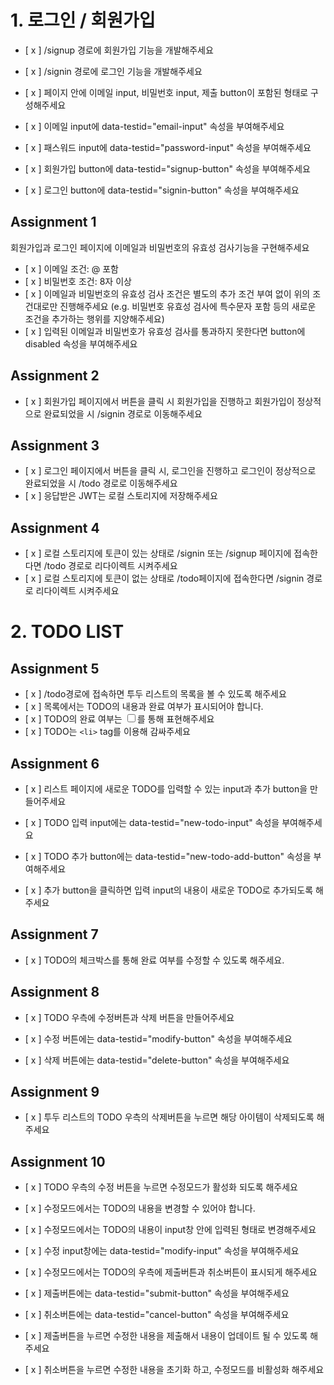 # 1. 로그인 / 회원가입

- [ x ] /signup 경로에 회원가입 기능을 개발해주세요

- [ x ] /signin 경로에 로그인 기능을 개발해주세요

- [ x ] 페이지 안에 이메일 input, 비밀번호 input, 제출 button이 포함된 형태로 구성해주세요

- [ x ] 이메일 input에 data-testid="email-input" 속성을 부여해주세요
- [ x ] 패스워드 input에 data-testid="password-input" 속성을 부여해주세요
- [ x ] 회원가입 button에 data-testid="signup-button" 속성을 부여해주세요
- [ x ] 로그인 button에 data-testid="signin-button" 속성을 부여해주세요

## Assignment 1

회원가입과 로그인 페이지에 이메일과 비밀번호의 유효성 검사기능을 구현해주세요

- [ x ] 이메일 조건: @ 포함
- [ x ] 비밀번호 조건: 8자 이상
- [ x ] 이메일과 비밀번호의 유효성 검사 조건은 별도의 추가 조건 부여 없이 위의 조건대로만 진행해주세요 (e.g. 비밀번호 유효성 검사에 특수문자 포함 등의 새로운 조건을 추가하는 행위를 지양해주세요)
- [ x ] 입력된 이메일과 비밀번호가 유효성 검사를 통과하지 못한다면 button에 disabled 속성을 부여해주세요

## Assignment 2

- [ x ] 회원가입 페이지에서 버튼을 클릭 시 회원가입을 진행하고 회원가입이 정상적으로 완료되었을 시 /signin 경로로 이동해주세요

## Assignment 3

- [ x ] 로그인 페이지에서 버튼을 클릭 시, 로그인을 진행하고 로그인이 정상적으로 완료되었을 시 /todo 경로로 이동해주세요
- [ x ] 응답받은 JWT는 로컬 스토리지에 저장해주세요

## Assignment 4

- [ x ] 로컬 스토리지에 토큰이 있는 상태로 /signin 또는 /signup 페이지에 접속한다면 /todo 경로로 리다이렉트 시켜주세요
- [ x ] 로컬 스토리지에 토큰이 없는 상태로 /todo페이지에 접속한다면 /signin 경로로 리다이렉트 시켜주세요

# 2. TODO LIST

## Assignment 5

- [ x ] /todo경로에 접속하면 투두 리스트의 목록을 볼 수 있도록 해주세요
- [ x ] 목록에서는 TODO의 내용과 완료 여부가 표시되어야 합니다.
- [ x ] TODO의 완료 여부는 <input type="checkbox" />를 통해 표현해주세요
- [ x ] TODO는 `<li>` tag를 이용해 감싸주세요

## Assignment 6

- [ x ] 리스트 페이지에 새로운 TODO를 입력할 수 있는 input과 추가 button을 만들어주세요

- [ x ] TODO 입력 input에는 data-testid="new-todo-input" 속성을 부여해주세요

- [ x ] TODO 추가 button에는 data-testid="new-todo-add-button" 속성을 부여해주세요

- [ x ] 추가 button을 클릭하면 입력 input의 내용이 새로운 TODO로 추가되도록 해주세요

## Assignment 7

- [ x ] TODO의 체크박스를 통해 완료 여부를 수정할 수 있도록 해주세요.

## Assignment 8

- [ x ] TODO 우측에 수정버튼과 삭제 버튼을 만들어주세요

- [ x ] 수정 버튼에는 data-testid="modify-button" 속성을 부여해주세요

- [ x ] 삭제 버튼에는 data-testid="delete-button" 속성을 부여해주세요

## Assignment 9

- [ x ] 투두 리스트의 TODO 우측의 삭제버튼을 누르면 해당 아이템이 삭제되도록 해주세요

## Assignment 10

- [ x ] TODO 우측의 수정 버튼을 누르면 수정모드가 활성화 되도록 해주세요

- [ x ] 수정모드에서는 TODO의 내용을 변경할 수 있어야 합니다.

- [ x ] 수정모드에서는 TODO의 내용이 input창 안에 입력된 형태로 변경해주세요

- [ x ] 수정 input창에는 data-testid="modify-input" 속성을 부여해주세요
- [ x ] 수정모드에서는 TODO의 우측에 제출버튼과 취소버튼이 표시되게 해주세요

- [ x ] 제출버튼에는 data-testid="submit-button" 속성을 부여해주세요
- [ x ] 취소버튼에는 data-testid="cancel-button" 속성을 부여해주세요
- [ x ] 제출버튼을 누르면 수정한 내용을 제출해서 내용이 업데이트 될 수 있도록 해주세요

- [ x ] 취소버튼을 누르면 수정한 내용을 초기화 하고, 수정모드를 비활성화 해주세요
